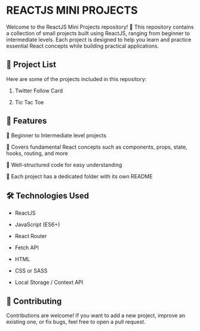# REACTJS MINI PROJECTS

Welcome to the ReactJS Mini Projects repository! 🚀 This repository contains a collection of small projects built using ReactJS, ranging from beginner to intermediate levels. Each project is designed to help you learn and practice essential React concepts while building practical applications.

## 📁 Project List

Here are some of the projects included in this repository:

1. Twitter Follow Card

2. Tic Tac Toe

## 📌 Features

🔹 Beginner to Intermediate level projects

🔹 Covers fundamental React concepts such as components, props, state, hooks, routing, and more

🔹 Well-structured code for easy understanding

🔹 Each project has a dedicated folder with its own README

## 🛠️ Technologies Used

- ReactJS

- JavaScript (ES6+)

- React Router

- Fetch API

- HTML

- CSS or SASS

- Local Storage / Context API

## 🤝 Contributing

Contributions are welcome! If you want to add a new project, improve an existing one, or fix bugs, feel free to open a pull request.
